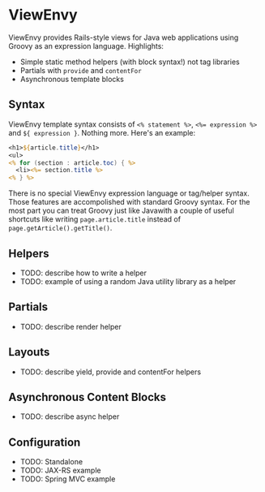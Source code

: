 ViewEnvy
========

ViewEnvy provides Rails-style views for Java web applications using Groovy as an expression language. Highlights:

* Simple static method helpers (with block syntax!) not tag libraries
* Partials with `provide` and `contentFor`
* Asynchronous template blocks

Syntax
------

ViewEnvy template syntax consists of `<% statement %>`, `<%= expression %>` and `${ expression }`. Nothing more. 
Here's an example:

```jsp
<h1>${article.title}</h1>
<ul>
<% for (section : article.toc) { %>
  <li><%= section.title %>
<% } %>
```

There is no special ViewEnvy expression language or tag/helper syntax. Those features are accompolished
with standard Groovy syntax. For the most part you can treat Groovy just like Javawith a couple of useful
shortcuts like writing `page.article.title` instead of `page.getArticle().getTitle()`.

Helpers
-------

* TODO: describe how to write a helper
* TODO: example of using a random Java utility library as a helper

Partials
--------

* TODO: describe render helper

Layouts
-------

* TODO: describe yield, provide and contentFor helpers

Asynchronous Content Blocks
--------------------------

* TODO: describe async helper

Configuration
-------------

* TODO: Standalone
* TODO: JAX-RS example
* TODO: Spring MVC example
